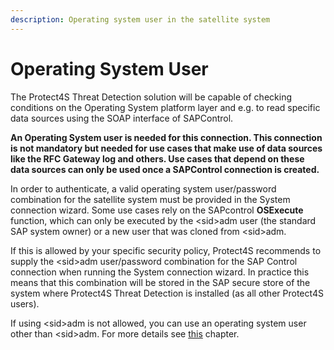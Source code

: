 ```yaml
---
description: Operating system user in the satellite system
---
```


# Operating System User

The Protect4S Threat Detection solution will be capable of checking conditions on the Operating System platform layer and e.g. to read specific data sources using the SOAP interface of SAPControl.&#x20;

**An Operating System user is needed for this connection. This connection is not mandatory but needed for use cases that make use of data sources like the RFC Gateway log and others. Use cases that depend on these data sources can only be used once a SAPControl connection is created.**&#x20;

In order to authenticate, a valid operating system user/password combination for the satellite system must be provided in the System connection wizard. Some use cases rely on the SAPcontrol **OSExecute** function, which can only be executed by the \<sid>adm user (the standard SAP system owner) or a new user that was cloned from \<sid>adm.

If this is allowed by your specific security policy, Protect4S recommends to supply the \<sid>adm user/password combination for the SAP Control connection when running the System connection wizard. In practice this means that this combination will be stored in the SAP secure store of the system where Protect4S Threat Detection is installed (as all other Protect4S users).

If using \<sid>adm is not allowed, you can use an operating system user other than \<sid>adm. For more details see [this](operating-system-user-other-than-less-than-sid-greater-than-adm.md) chapter.
